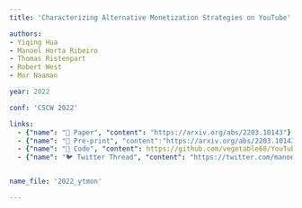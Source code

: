 ```yaml
---
title: 'Characterizing Alternative Monetization Strategies on YouTube'

authors:
- Yiqing Hua
- Manoel Horta Ribeiro
- Thomas Ristenpart
- Robert West
- Mor Naaman

year: 2022

conf: 'CSCW 2022'

links:
  - {"name": "📜 Paper", "content": "https://arxiv.org/abs/2203.10143"}
  - {"name": "📄 Pre-print", "content":"https://arxiv.org/abs/2203.10143"}
  - {"name": "🔗️ Code", "content": https://github.com/vegetable68/YouTube-Alternative-Monetization"}
  - {"name": "🐦 Twitter Thread", "content": "https://twitter.com/manoelribeiro/status/1506282283040395271"}


name_file: '2022_ytmon'

---
```

